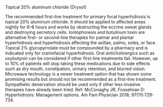 Topical 20% aluminum chloride (Drysol)

The recommended first-line treatment for primary focal hyperhidrosis is topical 20% aluminum chloride.
It should be applied to affected areas nightly for 6–8 hours and works by obstructing the eccrine sweat
glands and destroying secretory cells. Iontophoresis and botulinum toxin are alternative first- or second-line
therapies for palmar and plantar hyperhidrosis and hyperhidrosis affecting the axillae, palms, soles, or
face.
Topical 2% glycopyrrolate must be compounded by a pharmacy and is indicated only for craniofacial
hyperhidrosis. Oral anticholinergics such as oxybutynin can be considered if other first-line treatments fail.
However, up to 10% of patients will stop taking these medications due to side effects such as dry mouth,
constipation, urinary retention, and blurred vision. Microwave technology is a newer treatment option that
has shown some promising results but should not be recommended as a first-line treatment. Sympathetic
denervation should be used only if other less invasive therapies have already been tried.
Ref: McConaghy JR, Fosselman D: Hyperhidrosis: Management options. Am Fam Physician 2018; 97(11):729-734.